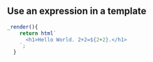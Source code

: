 ## Use an expression in a template

```js
_render(){
    return html`
      <h1>Hello World. 2+2=${2+2}.</h1>
    `;
  }
```
